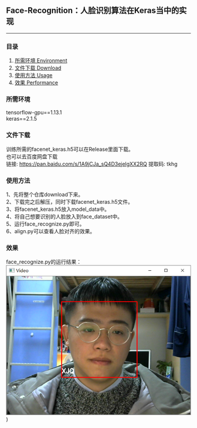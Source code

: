 ## Face-Recognition：人脸识别算法在Keras当中的实现
---

### 目录
1. [所需环境 Environment](#所需环境)
2. [文件下载 Download](#文件下载)
3. [使用方法 Usage](#使用方法)
4. [效果 Performance](#Reference)

### 所需环境
tensorflow-gpu==1.13.1  
keras==2.1.5  

### 文件下载
训练所需的facenet_keras.h5可以在Release里面下载。  
也可以去百度网盘下载  
链接: https://pan.baidu.com/s/1A9jCJa_sQ4D3ejelgXX2RQ 提取码: tkhg  
### 使用方法
1、先将整个仓库download下来。  
2、下载完之后解压，同时下载facenet_keras.h5文件。  
3、将facenet_keras.h5放入model_data中。  
4、将自己想要识别的人脸放入到face_dataset中。  
5、运行face_recognize.py即可。  
6、align.py可以查看人脸对齐的效果。  
### 效果
face_recognize.py的运行结果：  
![result](/result/result.png))  
